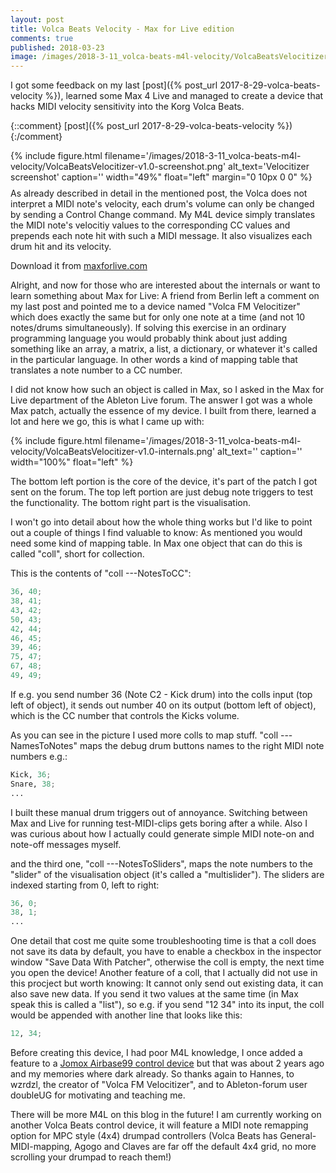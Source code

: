 ```yaml
---
layout: post
title: Volca Beats Velocity - Max for Live edition
comments: true
published: 2018-03-23
image: /images/2018-3-11_volca-beats-m4l-velocity/VolcaBeatsVelocitizer-v1.0-screenshot-thumb.png
---
```


I got some feedback on my last [post]({% post_url 2017-8-29-volca-beats-velocity %}), learned some Max 4 Live and managed to create a device that hacks MIDI velocity sensitivity into the Korg Volca Beats.

{::comment}
[post]({% post_url 2017-8-29-volca-beats-velocity %})
{:/comment}

{% include figure.html filename='/images/2018-3-11_volca-beats-m4l-velocity/VolcaBeatsVelocitizer-v1.0-screenshot.png' alt_text='Velocitizer screenshot' caption='' width="49%" float="left" margin="0 10px 0 0" %}

<p style="margin-top: -5px;">As already described in detail in the mentioned post, the Volca does not interpret a MIDI note's velocity, each drum's volume can only be changed by sending a Control Change command. My M4L device simply translates the MIDI note's velocitiy values to the corresponding CC values and prepends each note hit with such a MIDI message. It also visualizes each drum hit and its velocity.
</p>

Download it from [maxforlive.com](http://www.maxforlive.com/library/device/4624/volca-beats-velocitizer)

Alright, and now for those who are interested about the internals or want to learn something about Max for Live: A friend from Berlin left a comment on my last post and pointed me to a device named "Volca FM Velocitizer" which does exactly the same but for only one note at a time (and not 10 notes/drums simultaneously). If solving this exercise in an ordinary programming language you would probably think about just adding something like an array, a matrix, a list, a dictionary, or whatever it's called in the particular language. In other words a kind of mapping table that translates a note number to a CC number. 

I did not know how such an object is called in Max, so I asked in the Max for Live department of the Ableton Live forum. The answer I got was a whole Max patch, actually the essence of my device. I built from there, learned a lot and here we go, this is what I came up with:

<div class="clearfix">
{% include figure.html filename='/images/2018-3-11_volca-beats-m4l-velocity/VolcaBeatsVelocitizer-v1.0-internals.png' alt_text='' caption='' width="100%" float="left" %}
</div>

The bottom left portion is the core of the device, it's part of the patch I got sent on the forum. The top left portion are just debug note triggers to test the functionality. The bottom right part is the visualisation.

I won't go into detail about how the whole thing works but I'd like to point out a couple of things I find valuable to know: As mentioned you would need some kind of mapping table. In Max one object that can do this is called "coll", short for collection.

This is the contents of "coll ---NotesToCC":
~~~ python
36, 40;
38, 41;
43, 42;
50, 43;
42, 44;
46, 45;
39, 46;
75, 47;
67, 48;
49, 49;
~~~
If e.g. you send number 36 (Note C2 - Kick drum) into the colls input (top left of object), it sends out number 40 on its output (bottom left of object), which is the CC number that controls the Kicks volume.

As you can see in the picture I used more colls to map stuff. "coll ---NamesToNotes" maps the debug drum buttons names to the right MIDI note numbers e.g.:
~~~ python
Kick, 36;
Snare, 38;
...
~~~

I built these manual drum triggers out of annoyance. Switching between Max and Live for running test-MIDI-clips gets boring after a while. Also I was curious about how I actually could generate simple MIDI note-on and note-off messages myself.

and the third one, "coll ---NotesToSliders", maps the note numbers to the  "slider" of the visualisation object (it's called a "multislider"). The sliders are indexed starting from 0, left to right:
~~~ python
36, 0;
38, 1;
...
~~~
One detail that cost me quite some troubleshooting time is that a coll does not save its data by default, you have to enable a checkbox in the inspector window "Save Data With Patcher", otherwise the coll is empty, the next time you open the device! Another feature of a coll, that I actually did not use in this procject but worth knowing: It cannot only send out existing data, it can also save new data. If you send it two values at the same time (in Max speak this is called a "list"), so e.g. if you send "12 34" into its input, the coll would be appended with another line that looks like this: 

~~~ python
12, 34;
~~~

Before creating this device, I had poor M4L knowledge, I once added a feature to a [Jomox Airbase99 control device](http://www.maxforlive.com/library/device/244/fm-jomox-air-base-99-control) but that was about 2 years ago and my memories where dark already. So thanks again to Hannes, to wzrdzl, the creator of "Volca FM Velocitizer", and to Ableton-forum user doubleUG for motivating and teaching me.

There will be more M4L on this blog in the future! I am currently working on another Volca Beats control device, it will feature a MIDI note remapping option for MPC style (4x4) drumpad controllers (Volca Beats has General-MIDI-mapping, Agogo and Claves are far off the default 4x4 grid, no more scrolling your drumpad to reach them!)


